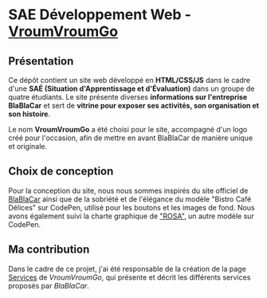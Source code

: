 # SAE Développement Web - [VroumVroumGo](https://lucasproject25.github.io/VroumVroumGo/Site/index.html)

## Présentation

Ce dépôt contient un site web développé en **HTML/CSS/JS** dans le cadre d'une **SAÉ (Situation d'Apprentissage et d'Évaluation)** dans un groupe de quatre étudiants. Le site présente diverses **informations sur l'entreprise BlaBlaCar** et sert de **vitrine pour exposer ses activités, son organisation et son histoire**.

Le nom **VroumVroumGo** a été choisi pour le site, accompagné d'un logo créé pour l'occasion, afin de mettre en avant BlaBlaCar de manière unique et originale.

## Choix de conception

Pour la conception du site, nous nous sommes inspirés du site officiel de [BlaBlaCar](https://www.blablacar.fr/) ainsi que de la sobriété et de l'élégance du modèle "Bistro Café Délices" sur CodePen, utilisé pour les boutons et les images de fond. Nous avons également suivi la charte graphique de ["ROSA"](https://codepen.io/Sir_thirrygolooo/pen/PoXKOrE), un autre modèle sur CodePen.

## Ma contribution

Dans le cadre de ce projet, j'ai été responsable de la création de la page [Services](https://lucasproject25.github.io/VroumVroumGo/Site/services.html) de *VroumVroumGo*, qui présente et décrit les différents services proposés par *BlaBlaCar*.
